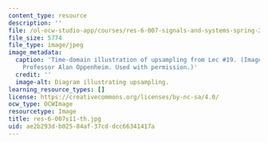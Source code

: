 ```yaml
---
content_type: resource
description: ''
file: /ol-ocw-studio-app/courses/res-6-007-signals-and-systems-spring-2011/ae2b293db02584af37cddcc66341417a_res-6-007s11-th.jpg
file_size: 5774
file_type: image/jpeg
image_metadata:
  caption: 'Time-domain illustration of upsampling from Lec #19. (Image courtesy of
    Professor Alan Oppenheim. Used with permission.)'
  credit: ''
  image-alt: Diagram illustrating upsampling.
learning_resource_types: []
license: https://creativecommons.org/licenses/by-nc-sa/4.0/
ocw_type: OCWImage
resourcetype: Image
title: res-6-007s11-th.jpg
uid: ae2b293d-b025-84af-37cd-dcc66341417a
---
```

